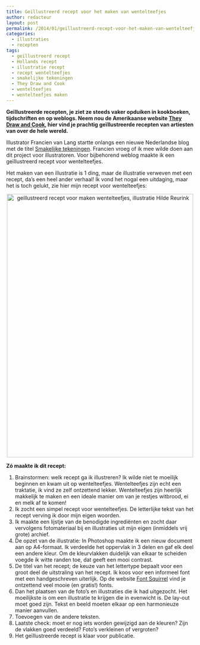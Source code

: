 ```yaml
---
title: Geïllustreerd recept voor het maken van wentelteefjes
author: redacteur
layout: post
permalink: /2014/01/geillustreerd-recept-voor-het-maken-van-wentelteefjes/
categories:
  - illustraties
  - recepten
tags:
  - geïllustreerd recept
  - Hollands recept
  - illustratie recept
  - recept wentelteefjes
  - smakelijke tekeningen
  - They Draw and Cook
  - wentelteefjes
  - wentelteefjes maken
---
```

**Geïllustreerde recepten, je ziet ze steeds vaker opduiken in kookboeken, tijdschriften en op weblogs. Neem nou de Amerikaanse website <a title="They Draw and Cook, illustrated recipes by artists from around the world" href="http://www.theydrawandcook.com/" target="_blank">They Draw and Cook</a>, hier vind je prachtig geïllustreerde recepten van artiesten van over de hele wereld.**

Illustrator Francien van Lang startte onlangs een nieuwe Nederlandse blog met de titel <a title="Smakelijke tekeningen, blog met geillustreerde recepten" href="http://kookblokje.blogspot.nl/" target="_blank">Smakelijke tekeningen</a>. Francien vroeg of ik mee wilde doen aan dit project voor illustratoren. Voor bijbehorend weblog maakte ik een geïllustreerd recept voor wentelteefjes.

Het maken van een illustratie is 1 ding, maar de illustratie verweven met een recept, da&#8217;s een heel ander verhaal! Ik vond het nogal een uitdaging, maar het is toch gelukt, zie hier mijn recept voor wentelteefjes:

<p style="text-align: center;">
  <img class="aligncenter size-full wp-image-5552" title="Maak zelf wentelteefjes met dit recept, illustratie Hilde Reurink " src="/wordpress/wp-content/uploads/2014/01/recept_wentelteefjes.jpg" alt="geillustreerd recept voor maken wentelteefjes, illustratie Hilde Reurink " width="500" height="707" />
</p>

**Zó maakte ik dit recept:**

  1. Brainstormen: welk recept ga ik illustreren? Ik wilde niet te moeilijk beginnen en kwam uit op wentelteefjes. Wentelteefjes zijn echt een traktatie, ik vind ze zelf ontzettend lekker. Wentelteefjes zijn heerlijk makkelijk te maken en een ideale manier om van je restjes witbrood, ei en melk af te komen!
  2. Ik zocht een simpel recept voor wentelteefjes. De letterlijke tekst van het recept verving ik door mijn eigen woorden.
  3. Ik maakte een lijstje van de benodigde ingrediënten en zocht daar vervolgens fotomateriaal bij en illustraties uit mijn eigen (inmiddels vrij grote) archief.
  4. De opzet van de illustratie: In Photoshop maakte ik een nieuw document aan op A4-formaat. Ik verdeelde het oppervlak in 3 delen en gaf elk deel een andere kleur. Om de kleurvlakken duidelijk van elkaar te scheiden voegde ik witte randen toe, dat geeft een mooi contrast.
  5. De titel van het recept; de keuze van het lettertype bepaalt voor een groot deel de uitstraling van het recept. Ik koos voor een informeel font met een handgeschreven uiterlijk. Op de website <a title="Font Squirrel, free fonts" href="http://www.fontsquirrel.com/" target="_blank">Font Squirrel</a> vind je ontzettend veel mooie (en gratis!) fonts.
  6. Dan het plaatsen van de foto&#8217;s en illustraties die ik had uitgezocht. Het moeilijkste is om een illustratie te krijgen die in evenwicht is. De lay-out moet goed zijn. Tekst en beeld moeten elkaar op een harmonieuze manier aanvullen.
  7. Toevoegen van de andere teksten.
  8. Laatste check: moet er nog iets worden gewijzigd aan de kleuren? Zijn de vlakken goed verdeeld? Foto&#8217;s verkleinen of vergroten?
  9. Het geïllustreerde recept is klaar voor publicatie.
